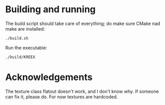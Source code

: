 # Building and running
The build script should take care of everything; do make sure CMake nad make are installed:

    ./build.sh

Run the executable:

    ./build/KREEX

# Acknowledgements
The texture class flatout doesn't work, and I don't know why.
If someone can fix it, please do.
For now textures are hardcoded.